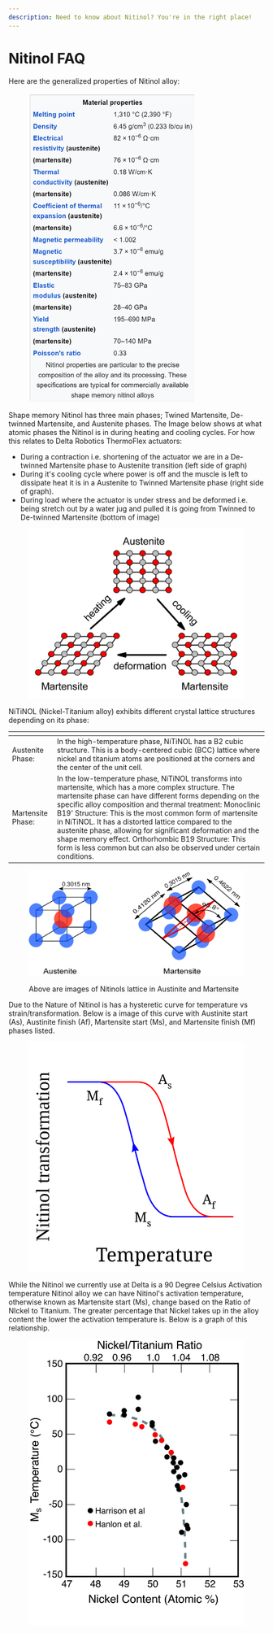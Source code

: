 ```yaml
---
description: Need to know about Nitinol? You're in the right place!
---
```


# Nitinol FAQ

Here are the generalized properties of Nitinol alloy:

<figure><img src="../.gitbook/assets/Screenshot 2024-06-16 010825.png" alt="" width="326"><figcaption></figcaption></figure>

Shape memory Nitinol has three main phases; Twined Martensite, De-twinned Martensite, and Austenite phases. The Image below shows at what atomic phases the Nitinol is in during heating and cooling cycles. For how this relates to Delta Robotics ThermoFlex actuators:

* During a contraction i.e. shortening of the actuator we are in a De-twinned Martensite phase to Austenite transition (left side of graph)
* During it's cooling cycle where power is off and the muscle is left to dissipate heat it is in a Austenite to Twinned Martensite phase (right side of graph).
* During load where the actuator is under stress and be deformed i.e. being stretch out by a water jug and pulled it is going from Twinned to De-twinned Martensite (bottom of image)

<figure><img src="../.gitbook/assets/NiTi_structure_transformation.jpg" alt="" width="563"><figcaption></figcaption></figure>

NiTiNOL (Nickel-Titanium alloy) exhibits different crystal lattice structures depending on its phase:

<table data-card-size="large" data-view="cards" data-full-width="true"><thead><tr><th></th><th></th></tr></thead><tbody><tr><td>Austenite Phase:</td><td>In the high-temperature phase, NiTiNOL has a B2 cubic structure. This is a body-centered cubic (BCC) lattice where nickel and titanium atoms are positioned at the corners and the center of the unit cell. </td></tr><tr><td>Martensite Phase:</td><td>In the low-temperature phase, NiTiNOL transforms into martensite, which has a more complex structure. The martensite phase can have different forms depending on the specific alloy composition and thermal treatment: Monoclinic B19' Structure: This is the most common form of martensite in NiTiNOL. It has a distorted lattice compared to the austenite phase, allowing for significant deformation and the shape memory effect. Orthorhombic B19 Structure: This form is less common but can also be observed under certain conditions.</td></tr></tbody></table>

<figure><img src="../.gitbook/assets/Nitinol_Austenite_and_martensite.jpg" alt="" width="563"><figcaption><p>Above are images of Nitinols lattice in Austinite and Martensite</p></figcaption></figure>

Due to the Nature of Nitinol is has a hysteretic curve  for temperature vs strain/transformation. Below is a image of this curve with Austinite start (As), Austinite finish (Af), Martensite start (Ms), and Martensite finish (Mf) phases listed. &#x20;

<figure><img src="../.gitbook/assets/Nitinol_transformation_hysterisis.svg" alt=""><figcaption></figcaption></figure>

While the Nitinol we currently use at Delta is a 90 Degree Celsius Activation temperature Nitinol alloy we can have Nitinol's activation temperature, otherwise known as Martensite start (Ms),  change based on the Ratio of NIckel to Titanium. The greater percentage that Nickel takes up in the alloy content the lower the activation temperature is. Below is a graph of this relationship.&#x20;

<figure><img src="../.gitbook/assets/Nitinol_Ms_vs_Ni_content.jpg" alt="" width="563"><figcaption></figcaption></figure>
